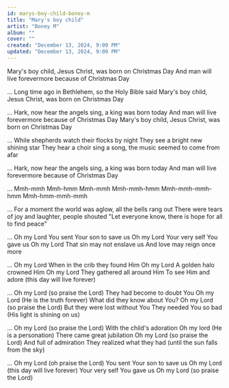 ```yaml
---
id: marys-boy-child-boney-m
title: "Mary's boy child"
artist: "Boney M"
album: ""
cover: ""
created: "December 13, 2024, 9:09 PM"
updated: "December 13, 2024, 9:09 PM"
---
```


Mary's boy child, Jesus Christ, was born on Christmas Day
And man will live forevermore because of Christmas Day

... Long time ago in Bethlehem, so the Holy Bible said
Mary's boy child, Jesus Christ, was born on Christmas Day

... Hark, now hear the angels sing, a king was born today
And man will live forevermore because of Christmas Day
Mary's boy child, Jesus Christ, was born on Christmas Day

... While shepherds watch their flocks by night
They see a bright new shining star
They hear a choir sing a song, the music seemed to come from afar

... Hark, now hear the angels sing, a king was born today
And man will live forevermore because of Christmas Day

... Mmh-mmh
Mmh-hmm
Mmh-mmh
Mmh-mmh-hmm
Mmh-mmh-mmh-hmm
Mmh-hmm-mmh-mmh

... For a moment the world was aglow, all the bells rang out
There were tears of joy and laughter, people shouted
"Let everyone know, there is hope for all to find peace"

... Oh my Lord
You sent Your son to save us
Oh my Lord
Your very self You gave us
Oh my Lord
That sin may not enslave us
And love may reign once more

... Oh my Lord
When in the crib they found Him
Oh my Lord
A golden halo crowned Him
Oh my Lord
They gathered all around Him
To see Him and adore (this day will live forever)

... Oh my Lord (so praise the Lord)
They had become to doubt You
Oh my Lord (He is the truth forever)
What did they know about You?
Oh my Lord (so praise the Lord)
But they were lost without You
They needed You so bad (His light is shining on us)

... Oh my Lord (so praise the Lord)
With the child's adoration
Oh my lord (He is a personation)
There came great jubilation
Oh my Lord (so praise the Lord)
And full of admiration
They realized what they had (until the sun falls from the sky)

... Oh my Lord (oh praise the Lord)
You sent Your son to save us
Oh my Lord (this day will live forever)
Your very self You gave us
Oh my Lord (so praise the Lord)